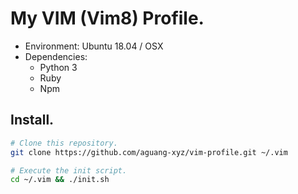# My VIM (Vim8) Profile.

- Environment: Ubuntu 18.04 / OSX
- Dependencies:
  - Python 3
  - Ruby
  - Npm

## Install.

```bash
# Clone this repository.
git clone https://github.com/aguang-xyz/vim-profile.git ~/.vim

# Execute the init script.
cd ~/.vim && ./init.sh
```

